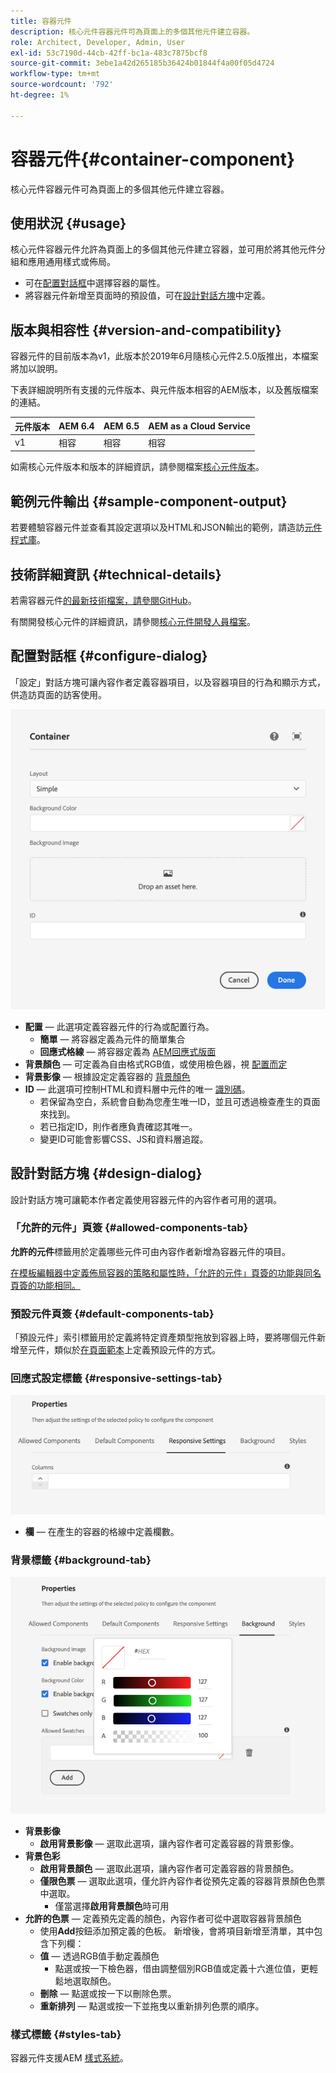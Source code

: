 ```yaml
---
title: 容器元件
description: 核心元件容器元件可為頁面上的多個其他元件建立容器。
role: Architect, Developer, Admin, User
exl-id: 53c7190d-44cb-42ff-bc1a-483c7875bcf8
source-git-commit: 3ebe1a42d265185b36424b01844f4a00f05d4724
workflow-type: tm+mt
source-wordcount: '792'
ht-degree: 1%

---
```


# 容器元件{#container-component}

核心元件容器元件可為頁面上的多個其他元件建立容器。

## 使用狀況 {#usage}

核心元件容器元件允許為頁面上的多個其他元件建立容器，並可用於將其他元件分組和應用通用樣式或佈局。

* 可在[配置對話框](#configure-dialog)中選擇容器的屬性。
* 將容器元件新增至頁面時的預設值，可在[設計對話方塊](#design-dialog)中定義。

## 版本與相容性 {#version-and-compatibility}

容器元件的目前版本為v1，此版本於2019年6月隨核心元件2.5.0版推出，本檔案將加以說明。

下表詳細說明所有支援的元件版本、與元件版本相容的AEM版本，以及舊版檔案的連結。

| 元件版本 | AEM 6.4 | AEM 6.5 | AEM as a Cloud Service  |
|--- |--- |---|---|
| v1 | 相容 | 相容 | 相容 |

如需核心元件版本和版本的詳細資訊，請參閱檔案[核心元件版本](/help/versions.md)。

## 範例元件輸出 {#sample-component-output}

若要體驗容器元件並查看其設定選項以及HTML和JSON輸出的範例，請造訪[元件程式庫](https://adobe.com/go/aem_cmp_library_container)。

## 技術詳細資訊 {#technical-details}

若需容器元件[的最新技術檔案，請參閱GitHub](https://adobe.com/go/aem_cmp_tech_container_v1)。

有關開發核心元件的詳細資訊，請參閱[核心元件開發人員檔案](/help/developing/overview.md)。

## 配置對話框 {#configure-dialog}

「設定」對話方塊可讓內容作者定義容器項目，以及容器項目的行為和顯示方式，供造訪頁面的訪客使用。

![容器元件的編輯對話方塊](/help/assets/container-edit.png)

* **配置**  — 此選項定義容器元件的行為或配置行為。
   * **簡單**  — 將容器定義為元件的簡單集合
   * **回應式格線**  — 將容器定義為 [AEM回應式版面](https://docs.adobe.com/content/help/en/experience-manager-cloud-service/sites/authoring/features/responsive-layout.html)
* **背景顏色**  — 可定義為自由格式RGB值，或使用檢色器，視 [配置而定](#background-tab)
* **背景影像**  — 根據設定定義容器的  [背景顏色](#background-tab)
* **ID**  — 此選項可控制HTML和資料層中元件的唯一 [識別碼](/help/developing/data-layer/overview.md)。
   * 若保留為空白，系統會自動為您產生唯一ID，並且可透過檢查產生的頁面來找到。
   * 若已指定ID，則作者應負責確認其唯一。
   * 變更ID可能會影響CSS、JS和資料層追蹤。

## 設計對話方塊 {#design-dialog}

設計對話方塊可讓範本作者定義使用容器元件的內容作者可用的選項。

### 「允許的元件」頁簽 {#allowed-components-tab}

**允許的元件**&#x200B;標籤用於定義哪些元件可由內容作者新增為容器元件的項目。

[在模板編輯器中定義佈局容器的策略和屬性時，「允許的元件」頁簽的功能與同名頁簽的功能相同。](https://docs.adobe.com/content/help/en/experience-manager-cloud-service/sites/authoring/features/templates.html)

### 預設元件頁簽 {#default-components-tab}

「預設元件」索引標籤用於定義將特定資產類型拖放到容器上時，要將哪個元件新增至元件，類似於[在頁面範本](https://docs.adobe.com/content/help/en/experience-manager-cloud-service/sites/authoring/features/templates.html)上定義預設元件的方式。

### 回應式設定標籤 {#responsive-settings-tab}

![容器元件設計對話方塊的回應式設定標籤](/help/assets/container-design-responsive.png)

* **欄**  — 在產生的容器的格線中定義欄數。

### 背景標籤 {#background-tab}

![「容器元件」設計對話框的背景頁簽](/help/assets/container-design-background.png)

* **背景影像**
   * **啟用背景影像**  — 選取此選項，讓內容作者可定義容器的背景影像。
* **背景色彩**
   * **啟用背景顏色**  — 選取此選項，讓內容作者可定義容器的背景顏色。
   * **僅限色票**  — 選取此選項，僅允許內容作者從預先定義的容器背景顏色色票中選取。
      * 僅當選擇&#x200B;**啟用背景顏色**&#x200B;時可用
* **允許的色票**  — 定義預先定義的顏色，內容作者可從中選取容器背景顏色
   * 使用&#x200B;**Add**&#x200B;按鈕添加預定義的色板。 新增後，會將項目新增至清單，其中包含下列欄：
   * **值**  — 透過RGB值手動定義顏色
      * 點選或按一下檢色器，借由調整個別RGB值或定義十六進位值，更輕鬆地選取顏色。
   * **刪除**  — 點選或按一下以刪除色票。
   * **重新排列**  — 點選或按一下並拖曳以重新排列色票的順序。

### 樣式標籤 {#styles-tab}

容器元件支援AEM [樣式系統](/help/get-started/authoring.md#component-styling)。
